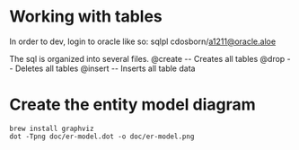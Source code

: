 # Working with tables
In order to dev, login to oracle like so:
sqlpl  cdosborn/a1211@oracle.aloe

The sql is organized into several files.
@create -- Creates all tables
@drop -- Deletes all tables
@insert -- Inserts all table data

# Create the entity model diagram
```
brew install graphviz
dot -Tpng doc/er-model.dot -o doc/er-model.png
```
